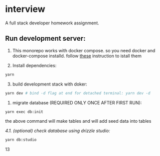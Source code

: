 # interview
A full stack developer homework assignment.

## Run development server:
1. This monorepo works with docker compose. so you need docker and docker-compose installd.
follow [these](https://docs.docker.com/engine/install) instruction to istall them

2. Install dependencies:
```sh
yarn
```

3. build development stack with doker:
```sh
yarn dev # bind -d flag at end for detached terminal: yarn dev -d
```

1. migrate database (REQUIRED ONLY ONCE AFTER FIRST RUN):
```sh
yarn exec db:init
```
the above command will make tables and will add seed data into tables

_4.1. (optional) check database using drizzle studio:_
```sh
yarn db:studio
```
13